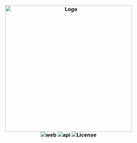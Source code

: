 <h3 align="center">
    <img alt="Logo" title="#logo" width="400px" src="https://www.einstein.br/Style%20Library/components/newHome/img/logoEinstenWhite.png">
    <br>
    <img alt="web" src="https://img.shields.io/badge/web/dash/v1-brightgreen">
    <img alt="api" src="https://img.shields.io/badge/api/v1-brightgreen">
    <img alt="License" src="https://img.shields.io/badge/license-MIT-brightgreen">
</h3>
